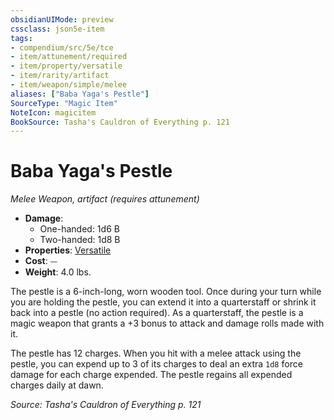 ```yaml
---
obsidianUIMode: preview
cssclass: json5e-item
tags:
- compendium/src/5e/tce
- item/attunement/required
- item/property/versatile
- item/rarity/artifact
- item/weapon/simple/melee
aliases: ["Baba Yaga's Pestle"]
SourceType: "Magic Item"
NoteIcon: magicitem
BookSource: Tasha's Cauldron of Everything p. 121
---
```

# Baba Yaga's Pestle
*Melee Weapon, artifact (requires attunement)*  

- **Damage**:
  - One-handed: 1d6 B
  - Two-handed: 1d8 B
- **Properties**: [Versatile](/2-Mechanics/CLI/rules/item-properties.md#Versatile)
- **Cost**: ⏤
- **Weight**: 4.0 lbs.

The pestle is a 6-inch-long, worn wooden tool. Once during your turn while you are holding the pestle, you can extend it into a quarterstaff or shrink it back into a pestle (no action required). As a quarterstaff, the pestle is a magic weapon that grants a +3 bonus to attack and damage rolls made with it.

The pestle has 12 charges. When you hit with a melee attack using the pestle, you can expend up to 3 of its charges to deal an extra `1d8` force damage for each charge expended. The pestle regains all expended charges daily at dawn.

*Source: Tasha's Cauldron of Everything p. 121*
